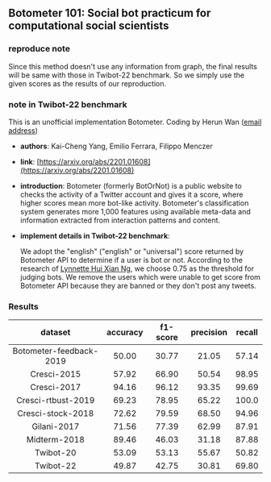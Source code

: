 Botometer 101: Social bot practicum for computational social scientists
---
### reproduce note
Since this method doesn't use any information from graph, the final results will be same with those in Twibot-22 benchmark.
So we simply use the given scores as the results of our reproduction.

### note in Twibot-22 benchmark

This is an unofficial implementation Botometer. Coding by Herun Wan ([email address](wanherun@stu.xjtu.edu.cn))

- **authors**: Kai-Cheng Yang, Emilio Ferrara, Filippo Menczer
- **link**: [https://arxiv.org/abs/2201.01608](https://arxiv.org/abs/2201.01608)
- **introduction**: Botometer (formerly BotOrNot) is a public website to checks the activity of a Twitter account and gives it a score, where higher scores mean more bot-like activity. Botometer's classification system generates more 1,000 features using available meta-data and information extracted from interaction patterns and content.


- **implement details in Twibot-22 benchmark**:  
  
  We adopt the "english" ("english" or "universal") score returned by Botometer API to determine if a user is bot or not.  According to the research of [Lynnette Hui Xian Ng](https://www.sciencedirect.com/science/article/pii/S2468696422000027), we choose 0.75 as the threshold for judging bots. We remove the users which were unable to  get score from Botometer API because they are banned or they don't post any tweets.

### Results

|         dataset         | accuracy | f1-score | precision | recall |
| :---------------------: | :------: | :------: | :-------: | :----: |
| Botometer-feedback-2019 |  50.00   |  30.77   |   21.05   | 57.14  |
|       Cresci-2015       |  57.92   |  66.90   |   50.54   | 98.95  |
|       Cresci-2017       |  94.16   |  96.12   |   93.35   | 99.69  |
|   Cresci-rtbust-2019    |  69.23   |  78.95   |   65.22   | 100.0  |
|    Cresci-stock-2018    |  72.62   |  79.59   |   68.50   | 94.96  |
|       Gilani-2017       |  71.56   |  77.39   |   62.99   | 87.91  |
|      Midterm-2018       |  89.46   |  46.03   |   31.18   | 87.88  |
|        Twibot-20        |  53.09   |  53.13   |   55.67   | 50.82  |
|        Twibot-22        |  49.87   |  42.75   |   30.81   | 69.80  |
